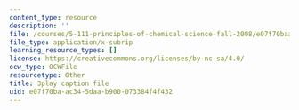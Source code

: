 ```yaml
---
content_type: resource
description: ''
file: /courses/5-111-principles-of-chemical-science-fall-2008/e07f70baac345daab900073384f4f432_8b56I8U24xU.vtt
file_type: application/x-subrip
learning_resource_types: []
license: https://creativecommons.org/licenses/by-nc-sa/4.0/
ocw_type: OCWFile
resourcetype: Other
title: 3play caption file
uid: e07f70ba-ac34-5daa-b900-073384f4f432
---
```

